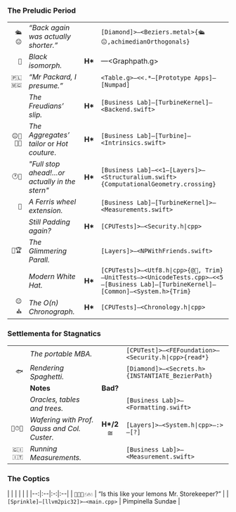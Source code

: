 ### The Preludic Period

|  |  |  |  |
|--:|:--|:-:|:--|
`🛳😐`  | *“Back again was actually shorter.”* | | `[Diamond]>—<Beziers.metal>{🛳😐,achimedianOrthogonals}` |  |
  `🐚`  | *Black isomorph.* | **H\*** | —<Graphpath.g> | **Palindromes, LL, LR** |
`🇵🇱🇲🇨`  | *“Mr Packard, I presume.”* | |`<Table.g>—<<.*—[Prototype Apps]—[Numpad]` | **Tables on a terminal** |
|  | *The Freudians’ slip.*  | **H\*** | `[Business Lab]—[TurbineKernel]—<Backend.swift>` | |
`😐💈📏🔬`| *The Aggregates’ tailor* or *Hot couture*. | **H\*** |`[Business Lab]—[Turbine]—<Intrinsics.swift>` | | 
|`🕐💼`| *"Full stop ahead!…or actually in the stern"* | **H\*** |`[Business Lab]—<<1—[Layers]>—<Structuralium.swift>{ComputationalGeometry.crossing}`| |
|`🎡`|*A Ferris wheel extension.* | |`[Business Lab]—[TurbineKernel]>—<Measurements.swift>` | **‘Online or greedy?’, in algorithms** |
| | *Still Padding again?* | **H\*** |`[CPUTests]>—<Security.h\|cpp>` | **Galois theory** |
|`😬🏆`| *The Glimmering Parall.* | | `[Layers]>—<NPWithFriends.swift>` | |
| | *Modern White Hat.* | **H\*** |`[CPUTests]>—<Utf8.h\|cpp>{@🐠, Trim}—UnitTests—><UnicodeTests.cpp>—<<5—[Business Lab]—[TurbineKernel]—[Common]—<System.h>{Trim}`|
`😐⛪️`|*The O(n) Chronograph.*|**H\***|`[CPUTests]—<Chronology.h\|cpp>`| |  

###  Settlementa for Stagnatics

|  |  |  |  |
|--:|:--|:-:|:--|
| | *The portable MBA.* | | `[CPUTest]>—<FEFoundation>—<Security.h\|cpp>{read*}` |  |
`🐟`  | *Rendering Spaghetti.* | | `[Diamond]>—<Secrets.h>{INSTANTIATE_BezierPath}` |  |
|  | **Notes** | **Bad?** |  |
|  | *Oracles, tables and trees.* |  | `[Business Lab]>—<Formatting.swift>` | |
| `🔋⏱🏺` | *Wafering with Prof. Gauss and Col. Custer.* | **H\*/2** ≅ | `[Layers]>—<System.h\|cpp>—:>—[?]` |
| `🇨🇮🇮🇹` | *Running Measurements.* |  | `[Business Lab]>—<Measurement.swift>` |

###  The Coptics

|  |  |  |  |  |
|--:|:--|:-:|:--|
| `🍧🍋🍬☝️🔥💧`  | “Is this like your lemons Mr. Storekeeper?” | | `[Sprinkle]—[llvm2pic32]>—<main.cpp>` | Pimpinella Sundae |


 

